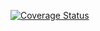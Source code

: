 [![Coverage Status](https://coveralls.io/repos/github/fabriceumuhire/MY-BRAND/badge.svg?branch=bg-testing)](https://coveralls.io/github/fabriceumuhire/MY-BRAND?branch=bg-testing)
